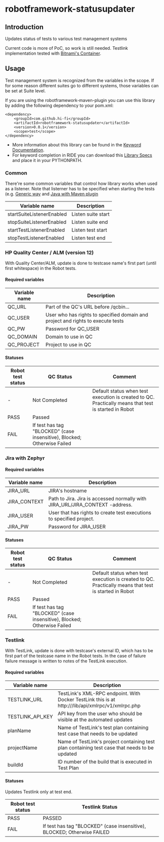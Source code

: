 # robotframework-statusupdater

## Introduction

Updates status of tests to various test management systems

Current code is more of PoC, so work is still needed. Testlink implementation tested with [Bitnami's Container](https://github.com/bitnami/bitnami-docker-testlink). 

## Usage
Test management system is recognized from the variables in the scope. If for some reason different suites go to different systems, those variables can be set at Suite level.

If you are using the robotframework-maven-plugin you can
use this library by adding the following dependency to 
your pom.xml:

    <dependency>
        <groupId>com.github.hi-fi</groupId>
        <artifactId>robotframework-statusupdater</artifactId>
        <version>0.0.1</version>
        <scope>test</scope>
    </dependency>

* More information about this library can be found in the
  [Keyword Documentation](http://search.maven.org/remotecontent?filepath=com/github/hi-fi/robotframework-statusupdater/0.0.1/robotframework-statusupdater-0.0.1.html).
* For keyword completion in RIDE you can download this
  [Library Specs](http://search.maven.org/remotecontent?filepath=com/github/hi-fi/robotframework-statusupdater/0.0.1/robotframework-statusupdater-0.0.1.xml)
  and place it in your PYTHONPATH.

### Common
There're some common variables that control how library works when used as a listener. Note that listerner has to be specified when starting the tests (e.g. [Generic way](http://robotframework.org/robotframework/latest/RobotFrameworkUserGuide.html#taking-listeners-into-use) and [Java with Maven plugin](http://robotframework.org/MavenPlugin/run-mojo.html#listener)
 
| Variable name | Description |
| ------------- | ----------- |
| startSuiteListenerEnabled | Listen suite start |
| stopSuiteListenerEnabled | Listen suite end |
| startTestListenerEnabled | Listen test start |
| stopTestListenerEnabled | Listen test end |

### HP Quality Center / ALM (version 12)
With Quality Center/ALM, update is done to testcase name's first part (until first whitespace) in the Robot tests.

#### Required variables

| Variable name | Description |
| ------------- | ----------- |
| QC_URL | Part of the QC's URL before /qcbin... |
| QC_USER | User who has rights to specified domain and project and rights to execute tests |
| QC\_PW | Password for QC\_USER |
| QC_DOMAIN | Domain to use in QC |
| QC_PROJECT | Project to use in QC |

#### Statuses

| Robot test status | QC Status | Comment |
| ------------- | ----------- | ----------- |
| - | Not Completed | Default status when test execution is created to QC. Practically means that test is started in Robot |
| PASS | Passed | |
| FAIL | If test has tag "BLOCKED" (case insensitive), Blocked; Otherwise Failed | |

### Jira with Zephyr

#### Required variables

| Variable name | Description |
| ------------- | ----------- |
| JIRA_URL | JIRA's hostname |
| JIRA\_CONTEXT | Path to Jira. Jira is accessed normally with JIRA\_URL/JIRA\_CONTEXT -address. |
| JIRA\_USER | User that has rights to create test executions to specified project. |
| JIRA\_PW | Password for JIRA\_USER |

#### Statuses

| Robot test status | QC Status | Comment |
| ------------- | ----------- | ----------- |
| - | Not Completed | Default status when test execution is created to QC. Practically means that test is started in Robot |
| PASS | Passed | |
| FAIL | If test has tag "BLOCKED" (case insensitive), Blocked; Otherwise Failed | |

### Testlink
With TestLink, update is done with testcase's external ID, which has to be first part of the testcase name in the Robot tests. In the case of failure failure message is written to notes of the TestLink execution.

#### Required variables

| Variable name | Description |
| ------------- | ----------- |
| TESTLINK_URL | TestLink's XML-RPC endpoint. With Docker TestLink this is at http://<server>/lib/api/xmlrpc/v1/xmlrpc.php |
| TESTLINK\_API\_KEY | API key from the user who should be visible at the automated updates |
| planName | Name of TestLink's test plan containing test case that needs to be updated |
| projectName | Name of TestLink's project containing test plan containing test case that needs to be updated |
| buildId | ID number of the build that is executed in Test Plan |

#### Statuses
Updates Testlink only at test end. 

| Robot test status | Testlink Status |
| ------------- | ----------- |
| PASS | PASSED |
| FAIL | If test has tag "BLOCKED" (case insensitive), BLOCKED; Otherwise FAILED |